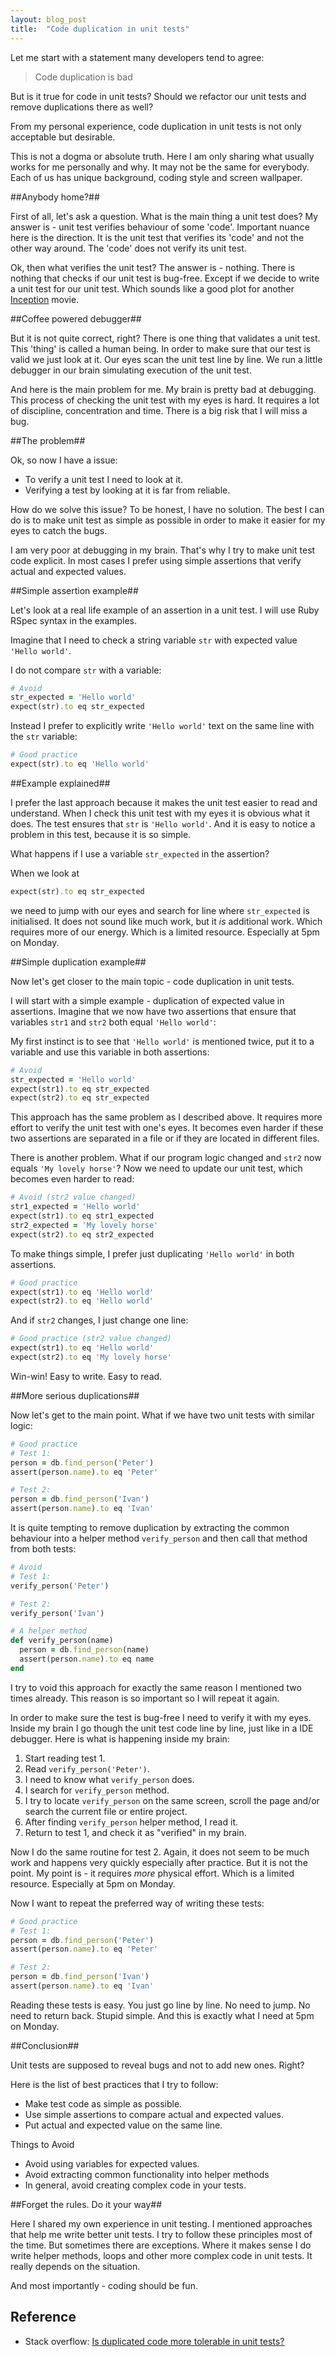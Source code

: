 ```yaml
---
layout: blog_post
title:  "Code duplication in unit tests"
---
```


Let me start with a statement many developers tend to agree:

> Code duplication is bad

But is it true for code in unit tests? Should we refactor our unit tests and remove duplications there as well?

From my personal experience, code duplication in unit tests is not only acceptable but desirable.

This is not a dogma or absolute truth. Here I am only sharing what usually works for me personally and why. It may not be the same for everybody. Each of us has unique background, coding style and screen wallpaper.

##Anybody home?##

First of all, let's ask a question. What is the main thing a unit test does? My answer is - unit test verifies behaviour of some 'code'. Important nuance here is the direction. It is the unit test that verifies its 'code' and not the other way around. The 'code' does not verify its unit test.

Ok, then what verifies the unit test? The answer is - nothing. There is nothing that checks if our unit test is bug-free. Except if we decide to write a unit test for our unit test. Which sounds like a good plot for another [Inception](http://en.wikipedia.org/wiki/Inception) movie.

##Coffee powered debugger##

But it is not quite correct, right? There is one thing that validates a unit test. This 'thing' is called a human being. In order to make sure that our test is valid we just look at it. Our eyes scan the unit test line by line. We run a little debugger in our brain simulating execution of the unit test.

And here is the main problem for me. My brain is pretty bad at debugging. This process of checking the unit test with my eyes is hard. It requires a lot of discipline, concentration and time. There is a big risk that I will miss a bug.

##The problem##

Ok, so now I have a issue:

  * To verify a unit test I need to look at it.
  * Verifying a test by looking at it is far from reliable.

How do we solve this issue? To be honest, I have no solution. The best I can do is to make unit test as simple as possible in order to make it easier for my eyes to catch the bugs.

I am very poor at debugging in my brain. That's why I try to make unit test code explicit. In most cases I prefer using simple assertions that verify actual and expected values.

##Simple assertion example##

Let's look at a real life example of an assertion in a unit test. I will use Ruby RSpec syntax in the examples.

Imagine that I need to check a string variable `str` with expected value `'Hello world'`.

I do not compare `str` with a variable:

```ruby
# Avoid
str_expected = 'Hello world'
expect(str).to eq str_expected
```

Instead I prefer to explicitly write `'Hello world'` text on the same line with the `str` variable:

```ruby
# Good practice
expect(str).to eq 'Hello world'
```

##Example explained##

I prefer the last approach because it makes the unit test easier to read and understand. When I check this unit test with my eyes it is obvious what it does. The test ensures that `str` is `'Hello world'`. And it is easy to notice a problem in this test, because it is so simple.

What happens if I use a variable `str_expected` in the assertion?

When we look at

```ruby
expect(str).to eq str_expected
```

we need to jump with our eyes and search for line where `str_expected` is initialised. It does not sound like much work, but it *is* additional work. Which requires more of our energy. Which is a limited resource. Especially at 5pm on Monday.

##Simple duplication example##

Now let's get closer to the main topic - code duplication in unit tests.

I will start with a simple example - duplication of expected value in assertions. Imagine that we now have two assertions that ensure that variables `str1` and `str2` both equal `'Hello world'`:

My first instinct is to see that `'Hello world'` is mentioned twice, put it to a variable and use this variable in both assertions:

```ruby
# Avoid
str_expected = 'Hello world'
expect(str1).to eq str_expected
expect(str2).to eq str_expected
```

This approach has the same problem as I described above. It requires more effort to verify the unit test with one's eyes. It becomes even harder if these two assertions are separated in a file or if they are located in different files.

There is another problem. What if our program logic changed and `str2` now equals `'My lovely horse'`? Now we need to update our unit test, which becomes even harder to read:

```ruby
# Avoid (str2 value changed)
str1_expected = 'Hello world'
expect(str1).to eq str1_expected
str2_expected = 'My lovely horse'
expect(str2).to eq str2_expected
```

To make things simple, I prefer just duplicating `'Hello world'` in both assertions.

```ruby
# Good practice
expect(str1).to eq 'Hello world'
expect(str2).to eq 'Hello world'
```

And if `str2` changes, I just change one line:

```ruby
# Good practice (str2 value changed)
expect(str1).to eq 'Hello world'
expect(str2).to eq 'My lovely horse'
```

Win-win! Easy to write. Easy to read.

##More serious duplications##

Now let's get to the main point. What if we have two unit tests with similar logic:

```ruby
# Good practice
# Test 1:
person = db.find_person('Peter')
assert(person.name).to eq 'Peter'

# Test 2:
person = db.find_person('Ivan')
assert(person.name).to eq 'Ivan'
```

It is quite tempting to remove duplication by extracting the common behaviour into a helper method `verify_person` and then call that method from both tests:

```ruby
# Avoid
# Test 1:
verify_person('Peter')

# Test 2:
verify_person('Ivan')

# A helper method
def verify_person(name)
  person = db.find_person(name)
  assert(person.name).to eq name
end
```

I try to void this approach for exactly the same reason I mentioned two times already. This reason is so important so I will repeat it again.

In order to make sure the test is bug-free I need to verify it with my eyes. Inside my brain I go though the unit test code line by line, just like in a IDE debugger. Here is what is happening inside my brain:

1. Start reading test 1.
1. Read `verify_person('Peter')`.
1. I need to know what `verify_person` does.
1. I search for `verify_person` method.
1. I try to locate `verify_person` on the same screen, scroll the page and/or search the current file or entire project.
1. After finding `verify_person` helper method, I read it.
1. Return to test 1, and check it as "verified" in my brain.

Now I do the same routine for test 2. Again, it does not seem to be much work and happens very quickly especially after practice. But it is not the point. My point is - it requires *more* physical effort. Which is a limited resource. Especially at 5pm on Monday.

Now I want to repeat the preferred way of writing these tests:

```ruby
# Good practice
# Test 1:
person = db.find_person('Peter')
assert(person.name).to eq 'Peter'

# Test 2:
person = db.find_person('Ivan')
assert(person.name).to eq 'Ivan'
```

Reading these tests is easy. You just go line by line. No need to jump. No need to return back. Stupid simple. And this is exactly what I need at 5pm on Monday.

##Conclusion##

Unit tests are supposed to reveal bugs and not to add new ones. Right?

Here is the list of best practices that I try to follow:

* Make test code as simple as possible.
* Use simple assertions to compare actual and expected values.
* Put actual and expected value on the same line.

Things to Avoid

* Avoid using variables for expected values.
* Avoid extracting common functionality into helper methods
* In general, avoid creating complex code in your tests.

##Forget the rules. Do it your way##

Here I shared my own experience in unit testing. I mentioned approaches that help me write better unit tests. I try to follow these principles most of the time. But sometimes there are exceptions. Where it makes sense I do write helper methods, loops and other more complex code in unit tests. It really depends on the situation.

And most importantly - coding should be fun.

## Reference

* Stack overflow: [Is duplicated code more tolerable in unit tests?](http://stackoverflow.com/questions/129693/is-duplicated-code-more-tolerable-in-unit-tests)

